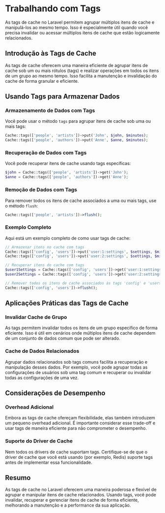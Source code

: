 # Trabalhando com Tags

As tags de cache no Laravel permitem agrupar múltiplos itens de cache e manipulá-los ao mesmo tempo. Isso é especialmente útil quando você precisa invalidar ou acessar múltiplos itens de cache que estão logicamente relacionados.

## Introdução às Tags de Cache

As tags de cache oferecem uma maneira eficiente de agrupar itens de cache sob um ou mais rótulos (tags) e realizar operações em todos os itens de um grupo ao mesmo tempo. Isso facilita a manutenção e invalidação do cache de forma granular e eficiente.

## Usando Tags para Armazenar Dados

### Armazenamento de Dados com Tags

Você pode usar o método `tags` para agrupar itens de cache sob uma ou mais tags:

```php
Cache::tags(['people', 'artists'])->put('John', $john, $minutes);
Cache::tags(['people', 'authors'])->put('Anne', $anne, $minutes);
```

### Recuperação de Dados com Tags

Você pode recuperar itens de cache usando tags específicas:

```php
$john = Cache::tags(['people', 'artists'])->get('John');
$anne = Cache::tags(['people', 'authors'])->get('Anne');
```

### Remoção de Dados com Tags

Para remover todos os itens de cache associados a uma ou mais tags, use o método `flush`:

```php
Cache::tags(['people', 'artists'])->flush();
```

### Exemplo Completo

Aqui está um exemplo completo de como usar tags de cache:

```php
// Armazenar itens no cache com tags
Cache::tags(['config', 'users'])->put('user:1:settings', $settings, $minutes);
Cache::tags(['config', 'users'])->put('user:2:settings', $settings, $minutes);

// Recuperar itens do cache com tags
$user1Settings = Cache::tags(['config', 'users'])->get('user:1:settings');
$user2Settings = Cache::tags(['config', 'users'])->get('user:2:settings');

// Remover todos os itens de cache associados às tags 'config' e 'users'
Cache::tags(['config', 'users'])->flush();
```

## Aplicações Práticas das Tags de Cache

### Invalidar Cache de Grupo

As tags permitem invalidar todos os itens de um grupo específico de forma eficiente. Isso é útil em cenários onde múltiplos itens de cache dependem de um conjunto de dados comum que pode ser alterado.

### Cache de Dados Relacionados

Agrupar dados relacionados sob tags comuns facilita a recuperação e manipulação desses dados. Por exemplo, você pode agrupar todas as configurações de usuários sob uma tag comum e recuperar ou invalidar todas as configurações de uma vez.

## Considerações de Desempenho

### Overhead Adicional

Embora as tags de cache ofereçam flexibilidade, elas também introduzem um pequeno overhead adicional. É importante considerar esse trade-off e usar tags de maneira eficiente para não comprometer o desempenho.

### Suporte do Driver de Cache

Nem todos os drivers de cache suportam tags. Certifique-se de que o driver de cache que você está usando (por exemplo, Redis) suporte tags antes de implementar essa funcionalidade.

## Resumo

As tags de cache no Laravel oferecem uma maneira poderosa e flexível de agrupar e manipular itens de cache relacionados. Usando tags, você pode invalidar, recuperar e gerenciar itens de cache de forma eficiente, melhorando a manutenção e a performance da sua aplicação.
